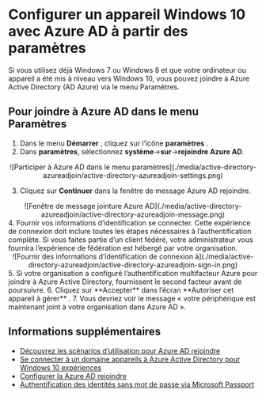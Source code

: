 <properties
    pageTitle="Configurer un appareil Windows 10 avec Azure AD à partir des paramètres | Microsoft Azure"
    description="Explique comment les utilisateurs peuvent participer à Azure Active Directory via le menu Paramètres."
    services="active-directory"
    documentationCenter=""
    authors="femila"
    manager="swadhwa"
    editor=""
    tags="azure-classic-portal"/>

<tags
    ms.service="active-directory"
    ms.workload="identity"
    ms.tgt_pltfrm="na"
    ms.devlang="na"
    ms.topic="article"
    ms.date="09/27/2016"
    ms.author="femila"/>

# <a name="set-up-a-windows-10-device-with-azure-ad-from-settings"></a>Configurer un appareil Windows 10 avec Azure AD à partir des paramètres
Si vous utilisez déjà Windows 7 ou Windows 8 et que votre ordinateur ou appareil a été mis à niveau vers Windows 10, vous pouvez joindre à Azure Active Directory (AD Azure) via le menu Paramètres.

## <a name="to-join-to-azure-ad-from-the-settings-menu"></a>Pour joindre à Azure AD dans le menu Paramètres


1. Dans le menu **Démarrer** , cliquez sur l’icône **paramètres** .
2. Dans **paramètres**, sélectionnez **système**->**sur**->**rejoindre Azure AD**.
<center>
![Participer à Azure AD dans le menu paramètres](./media/active-directory-azureadjoin/active-directory-azureadjoin-settings.png)</center>

3. Cliquez sur **Continuer** dans la fenêtre de message Azure AD rejoindre.
<center>
![Fenêtre de message jointure Azure AD](./media/active-directory-azureadjoin/active-directory-azureadjoin-message.png)</center>
4. Fournir vos informations d’identification se connecter. Cette expérience de connexion doit inclure toutes les étapes nécessaires à l’authentification complète. Si vous faites partie d’un client fédéré, votre administrateur vous fournira l’expérience de fédération est hébergé par votre organisation.
<center>
![Fournir des informations d’identification de connexion à](./media/active-directory-azureadjoin/active-directory-azureadjoin-sign-in.png)</center>
5. Si votre organisation a configuré l’authentification multifacteur Azure pour joindre à Azure Active Directory, fournissent le second facteur avant de poursuivre.
6. Cliquez sur **Accepter** dans l’écran **Autoriser cet appareil à gérer** .
7. Vous devriez voir le message « votre périphérique est maintenant joint à votre organisation dans Azure AD ».


## <a name="additional-information"></a>Informations supplémentaires
* [Découvrez les scénarios d’utilisation pour Azure AD rejoindre](active-directory-azureadjoin-deployment-aadjoindirect.md)
* [Se connecter à un domaine appareils à Azure Active Directory pour Windows 10 expériences](active-directory-azureadjoin-devices-group-policy.md)
* [Configurer la Azure AD rejoindre](active-directory-azureadjoin-setup.md)
* [Authentification des identités sans mot de passe via Microsoft Passport](active-directory-azureadjoin-passport.md)
